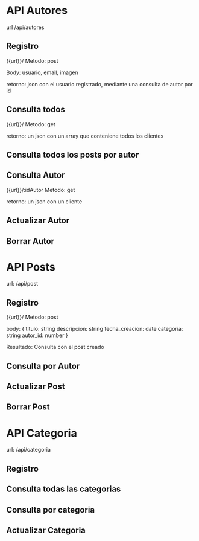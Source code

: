 # API Autores
url /api/autores

## Registro
{{url}}/
Metodo: post

Body: usuario, email, imagen

retorno: json con el usuario registrado, mediante una consulta de autor por id

## Consulta todos
{{url}}/
Metodo: get

retorno: un json con un array que conteniene todos los clientes

## Consulta todos los posts por autor

## Consulta Autor
{{url}}/:idAutor
Metodo: get

retorno: un json con un cliente

## Actualizar Autor

## Borrar Autor



# API Posts
url: /api/post

## Registro
{{url}}/
Metodo: post

body:
{
    titulo: string
    descripcion: string
    fecha_creacion: date
    categoria: string
    autor_id: number
}

Resultado: Consulta con el post creado

## Consulta por Autor

## Actualizar Post

## Borrar Post


# API Categoria
url: /api/categoria

## Registro

## Consulta todas las categorias

## Consulta por categoria

## Actualizar Categoria